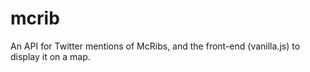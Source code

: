 mcrib
=====

An API for Twitter mentions of McRibs, and the front-end (vanilla.js) to display it on a map.
